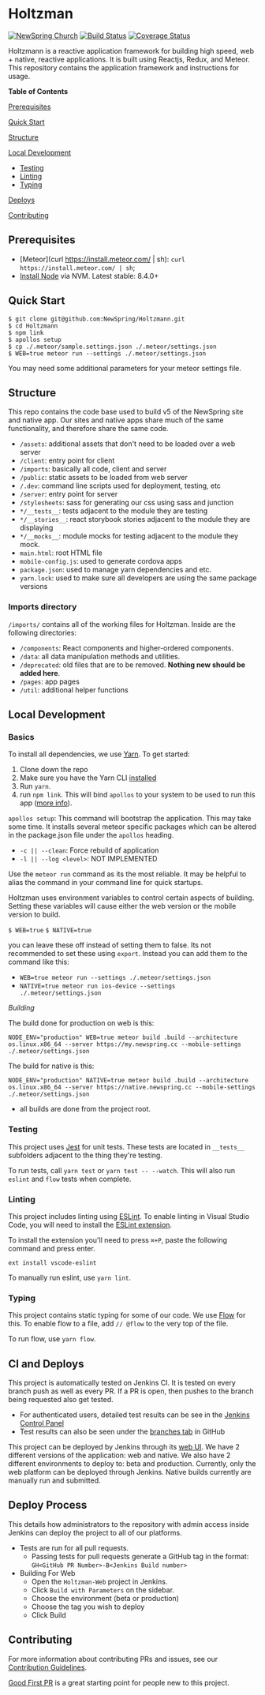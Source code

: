 Holtzman
=======================
[![NewSpring
Church](https://img.shields.io/badge/NEWSPRING_CHURCH-Holtzmann-6BAC43.svg?style=flat&logoWidth=17&logo=data:image/png;base64,iVBORw0KGgoAAAANSUhEUgAAABwAAAAcCAYAAAByDd%2BUAAAABGdBTUEAALGPC/xhBQAAAeFJREFUSA29lU0rRFEYx%2B81k/eFUpO3hUmREpGEYrKQ2VGslLKwkw/iC/AFbKVsvSTFIMVydsSCGHsvmev3THOv6cy5Z17c66nfnDnP23/Oveecsa0yzHGcYdIWYAo6oQMikIFXuIETOLJt%2B4mxOkNoCdJQrn2RuANDFSlSEIcUVGtZCjchWlKYpARkIAg7p0mLryjBBHxCkHZMs9oiUZzyGINamfqDt3WCf3lnqoA6/8Yx4Ikykd0Ytu2LoC0fKKUZ%2BuS7xpbx3Wv8rkt2Yi9MwCrI%2BdSZg7NNxEZKLK1fV63z0WcMng39VmoonNcVV%2BPjlrmibt1QmxTBaUOCNsQK6mASutUERHfx%2BV1vPSIo92LZhkgDyddwBnfM1zTFDxqfuGIVC1Ikr%2BB3i1vWhnRS7EOZu9OcoN%2BucpPUsUtxNCtz07RJVvhmytDEpKbQcker0GH6LsUZU0LQMRG8DbqpqZ8InpoSgo6J4CFkg27s1y/KQX3kLO2RsOiT1Eo8VhBTd2VEiUtq8f9fvoF7eY8zT%2BV9oQ7ySC1WecGwFapSvrl3hngs9fguYTBM4dwKRYBVvjPMgtz4oZknKAqIvjDMwA7IH%2Bb/GY94FA4gUPPeod9SUGsnloQ5iIMcEaERKrYfBD49JTL9FwYAAAAASUVORK5CYII%3D)](https://newspring.cc)
[![Build Status](https://travis-ci.org/NewSpring/Holtzman.svg)](https://travis-ci.org/NewSpring/Holtzman)
[![Coverage Status](https://coveralls.io/repos/github/NewSpring/Holtzman/badge.svg?branch=master)](https://coveralls.io/github/NewSpring/Holtzman?branch=master)

Holtzmann is a reactive application framework for building high speed, web + native, reactive applications. It is built using Reactjs, Redux, and Meteor. This repository contains the application framework and instructions for usage.

**Table of Contents**

[Prerequisites](#prerequisites)

[Quick Start](#quick-start)

[Structure](#structure)

[Local Development](#local-development)
  * [Testing](#testing)
  * [Linting](#linting)
  * [Typing](#typing)

[Deploys](#deploys)

[Contributing](#contributing)

## Prerequisites

- [Meteor](curl https://install.meteor.com/ | sh): `curl https://install.meteor.com/ | sh`;
- [Install Node](https://github.com/creationix/nvm) via NVM. Latest stable:
  8.4.0+

## Quick Start

```
$ git clone git@github.com:NewSpring/Holtzmann.git
$ cd Holtzmann
$ npm link
$ apollos setup
$ cp ./.meteor/sample.settings.json ./.meteor/settings.json
$ WEB=true meteor run --settings ./.meteor/settings.json
```
You may need some additional parameters for your meteor settings file.

## Structure

This repo contains the code base used to build v5 of the NewSpring site and native app. Our sites and native apps share much of the same functionality, and therefore share the same code.

- `/assets`: additional assets that don't need to be loaded over a web server
- `/client`: entry point for client
- `/imports`: basically all code, client and server
- `/public`: static assets to be loaded from web server
- `/.dev`: command line scripts used for deployment, testing, etc
- `/server`: entry point for server
- `/stylesheets`: sass for generating our css using sass and junction
- `*/__tests__`: tests adjacent to the module they are testing
- `*/__stories__`: react storybook stories adjacent to the module they are displaying
- `*/__mocks__`: module mocks for testing adjacent to the module they mock.
- `main.html`: root HTML file
- `mobile-config.js`: used to generate cordova apps
- `package.json`: used to manage yarn dependencies and etc.
- `yarn.lock`: used to make sure all developers are using the same package versions

### Imports directory

`/imports/` contains all of the working files for Holtzman. Inside are the following directories:
- `/components`: React components and higher-ordered components.
- `/data`: all data manipulation methods and utilities.
- `/deprecated`: old files that are to be removed. **Nothing new should be added here**.
- `/pages`: app pages
- `/util`: additional helper functions

## Local Development

### Basics

To install all dependencies, we use [Yarn](https://yarnpkg.com/). To get started:
1. Clone down the repo
2. Make sure you have the Yarn CLI [installed](https://yarnpkg.com/en/docs/install)
3. Run `yarn`.
4. run `npm link`. This will bind `apollos` to your system to be used to run this app ([more info](https://docs.npmjs.com/cli/link)).

`apollos setup`: This command will bootstrap the application. This may take some time. It installs several meteor specific packages which can be altered in the package.json file under the `apollos` heading.

  - `-c || --clean`: Force rebuild of application
  - `-l || --log <level>`: NOT IMPLEMENTED

Use the `meteor run` command as its the most reliable. It may be helpful to
alias the command in your command line for quick startups.

Holtzman uses environment variables to control certain aspects of building.
Setting these variables will cause either the web version or the mobile version
to build.

`$ WEB=true`
`$ NATIVE=true`

you can leave these off instead of setting them to false. Its not recommended to
set these using `export`. Instead you can add them to the command like this:

- `WEB=true meteor run --settings ./.meteor/settings.json`
- `NATIVE=true meteor run ios-device --settings ./.meteor/settings.json`

*Building*

The build done for production on web is this:

`NODE_ENV="production" WEB=true meteor build .build --architecture os.linux.x86_64 --server https://my.newspring.cc --mobile-settings ./.meteor/settings.json`

The build for native is this:

`NODE_ENV="production" NATIVE=true meteor build .build --architecture os.linux.x86_64 --server https://native.newspring.cc --mobile-settings ./.meteor/settings.json`

- all builds are done from the project root.

### Testing

This project uses [Jest](https://facebook.github.io/jest/) for unit tests. These tests are located in `__tests__` subfolders adjacent to the thing they're testing.

To run tests, call `yarn test` or `yarn test -- --watch`. This will also run `eslint` and `flow` tests when complete.

### Linting

This project includes linting using [ESLint](http://eslint.org/).  To enable linting in Visual Studio Code, you will need to install the [ESLint extension](https://marketplace.visualstudio.com/items?itemName=dbaeumer.vscode-eslint).

To install the extension you'll need to press `⌘+P`, paste the following command and press enter.

```
ext install vscode-eslint
```

To manually run eslint, use `yarn lint`.

### Typing

This project contains static typing for some of our code. We use [Flow](https://flowtype.org/) for this. To enable flow to a file,
add `// @flow` to the very top of the file.

To run flow, use `yarn flow`.

## CI and Deploys

This project is automatically tested on Jenkins CI. It is tested on every branch push as well as every PR. If a PR is open, then pushes to the branch being requested also get tested.

- For authenticated users, detailed test results can be see in the [Jenkins Control Panel](https://ci.newspring.io)
- Test results can also be seen under the [branches tab](https://github.com/newspring/holtzman) in GitHub

This project can be deployed by Jenkins through its [web UI](https://ci.newspring.io). We have 2 different versions of the application: web and native. We also have 2 different environments to deploy to: beta and production. Currently, only the web platform can be deployed through Jenkins. Native builds currently are manually run and submitted.

## Deploy Process

This details how administrators to the repository with admin access inside Jenkins can deploy the project to all of our platforms.

- Tests are run for all pull requests.
  - Passing tests for pull requests generate a GitHub tag in the format:<br />
  `GH<GitHub PR Number>-B<Jenkins Build number>`
- Building For Web
  - Open the `Holtzman-Web` project in Jenkins.
  - Click `Build with Parameters` on the sidebar.
  - Choose the environment (beta or production)
  - Choose the tag you wish to deploy
  - Click Build

## Contributing

For more information about contributing PRs and issues, see our [Contribution Guidelines](CONTRIBUTING.md).

[Good First PR](https://github.com/NewSpring/Holtzman/labels/good%20first%20pr) is a great starting point for people new to this project.
